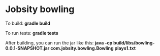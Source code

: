 # Jobsity bowling

To build:
    **gradle build**

To run tests:
    **gradle tests**

After building, you can run the jar like this:
    **java -cp build/libs/bowling-0.0.1-SNAPSHOT.jar com.jobsity.bowling.Bowling plays1.txt**
